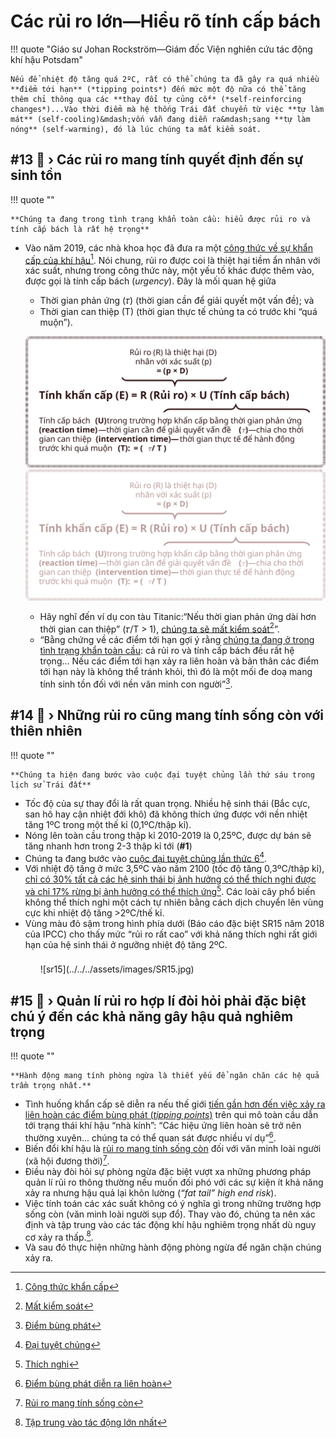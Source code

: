 # Các rủi ro lớn&mdash;Hiểu rõ tính cấp bách 

!!! quote "Giáo sư Johan Rockström&mdash;Giám đốc Viện nghiên cứu tác động khí hậu Potsdam"

    Nếu để nhiệt độ tăng quá 2ºC, rất có thể chúng ta đã gây ra quá nhiều **điểm tới hạn** (*tipping points*) đến mức một độ nữa có thể tăng thêm chỉ thông qua các **thay đổi tự củng cố** (*self-reinforcing changes*)...Vào thời điểm mà hệ thống Trái đất chuyển từ việc **tự làm mát** (self-cooling)&mdash;vốn vẫn đang diễn ra&mdash;sang **tự làm nóng** (self-warming), đó là lúc chúng ta mất kiểm soát. 

## #13 :traffic_light: › Các rủi ro mang tính quyết định đến sự sinh tồn 

!!! quote ""

    **Chúng ta đang trong tình trạng khẩn toàn cầu: hiểu được rủi ro và tính cấp bách là rất hệ trọng**

- Vào năm 2019, các nhà khoa học đã đưa ra một [công thức về sự khẩn cấp của khí hậu](https://www.nature.com/articles/d41586-019-03595-0)[^63]. Nói chung, rủi ro được coi là thiệt hại tiềm ẩn nhân với xác suất, nhưng trong công thức này, một yếu tố khác được thêm vào, được gọi là tính cấp bách (*urgency*). Đây là mối quan hệ giữa 
    - Thời gian phản ứng (𝜏) (thời gian cần để giải quyết một vấn đề); và
    - Thời gian can thiệp (T) (thời gian thực tế chúng ta có trước khi “quá muộn”).

    ![Emergency-Formula-Light](../../../assets/images/emergency-form-light.svg#only-light)
    ![Emergency-Formula-Dark](../../../assets/images/emergency-form-dark.svg#only-dark)

    - Hãy nghĩ đến ví dụ con tàu Titanic:“Nếu thời gian phản ứng dài hơn thời gian can thiệp” (𝜏/T > 1), [chúng ta sẽ mất kiểm soát](https://www.nature.com/articles/d41586-019-03595-0)[^64]”.
    - “Bằng chứng về các điểm tới hạn gợi ý rằng [chúng ta đang ở trong tình trạng khẩn toàn cầu](https://www.nature.com/articles/d41586-019-03595-0): cả rủi ro và tính cấp bách đều rất hệ trọng... Nếu các điểm tới hạn xảy ra liên hoàn và bản thân các điểm tới hạn này là không thể tránh khỏi, thì đó là một mối đe doạ mang tính sinh tồn đối với nền văn minh con người”[^65].

[^63]:

    [Công thức khẩn cấp](https://www.nature.com/articles/d41586-019-03595-0)

[^64]:

    [Mất kiểm soát](https://www.nature.com/articles/d41586-019-03595-0)

[^65]:

    [Điểm bùng phát](https://www.nature.com/articles/d41586-019-03595-0)

## #14 :traffic_light: › Những rủi ro cũng mang tính sống còn với thiên nhiên

!!! quote ""

    **Chúng ta hiện đang bước vào cuộc đại tuyệt chủng lần thứ sáu trong lịch sử Trái đất**

- Tốc độ của sự thay đổi là rất quan trọng. Nhiều hệ sinh thái (Bắc cực, san hô hay cận nhiệt đới khô) đã không thích ứng được với nền nhiệt tăng 1ºC trong một thế kỉ (0,1ºC/thập kỉ).
- Nóng lên toàn cầu trong thập kỉ 2010-2019 là 0,25ºC, được dự bán sẽ tăng nhanh hơn trong 2-3 thập kỉ tới (**#1**)
- Chúng ta đang bước vào [cuộc đại tuyệt chủng lần thức 6](https://advances.sciencemag.org/content/1/5/e1400253)[^66].
- Với nhiệt độ tăng ở mức 3,5ºC vào năm 2100 (tốc độ tăng 0,3ºC/thập kỉ), [chỉ có 30% tất cả các hệ sinh thái bị ảnh hưởng có thể thích nghi được và chỉ 17% rừng bị ảnh hưởng có thể thích ứng](https://www.sciencedirect.com/science/article/abs/pii/S0959378004000391)[^67]. Các loài cây phổ biến không thể thích nghi một cách tự nhiên bằng cách dịch chuyển lên vùng cực khi nhiệt độ tăng >2ºC/thế kỉ.
- Vùng màu đỏ sậm trong hình phía dưới (Báo cáo đặc biệt SR15 năm 2018 của IPCC) cho thấy mức “rủi ro rất cao” với khả năng thích nghi rất giới hạn của hệ sinh thái ở ngưỡng nhiệt độ tăng 2ºC.
    <div style="max-width:90%; margin: 1.4rem auto">
    ![sr15](../../../assets/images/SR15.jpg)
    <!-- ![Emergency-Formula-Dark](../../../assets/images/emergency-form-dark.svg#only-dark) -->
    </div>

[^66]:
     
    [Đại tuyệt chủng](https://advances.sciencemag.org/content/1/5/e1400253)

[^67]:

    [Thích nghi](https://www.sciencedirect.com/science/article/abs/pii/S0959378004000391)

## #15 :traffic_light: › Quản lí rủi ro hợp lí đòi hỏi phải đặc biệt chú ý đến các khả năng gây hậu quả nghiêm trọng

!!! quote ""

    **Hành động mang tính phòng ngừa là thiết yếu để ngăn chăn các hệ quả trầm trọng nhất.**

- Tình huống khẩn cấp sẽ diễn ra nếu thế giới [tiến gần hơn đến việc xảy ra liên hoàn các điểm bùng phát (*tipping points*)](https://www.nature.com/articles/d41586-019-03595-0) trên qui mô toàn cầu dẫn tới trạng thái khí hậu “nhà kính”: “Các hiệu ứng liên hoàn sẽ trở nên thường xuyên... chúng ta có thể quan sát được nhiều ví dụ”[^68]. 
- Biến đổi khí hậu là [rủi ro mang tính sống còn](https://www.breakthroughonline.org.au/whatliesbeneath) đối với văn minh loài người (xã hội đương thời)[^69].
- Điều này đòi hỏi sự phòng ngừa đặc biệt vượt xa những phương pháp quản lí rủi ro thông thường nếu muốn đối phó với các sự kiện ít khả năng xảy ra nhưng hậu quả lại khôn lường (*“fat tail” high end risk*).
- Việc tính toán các xác suất không có ý nghĩa gì trong những trường hợp sống còn (văn minh loài người sụp đổ). Thay vào đó, chúng ta nên xác định và tập trung vào các tác động khí hậu nghiêm trọng nhất dù nguy cơ xảy ra thấp.[^70].
- Và sau đó thực hiện những hành động phòng ngừa để ngăn chặn chúng xảy ra.

[^68]:

    [Điểm bùng phát diễn ra liên hoàn](https://www.nature.com/articles/d41586-019-03595-0)

[^69]:

    [Rủi ro mang tính sống còn](https://www.breakthroughonline.org.au/whatliesbeneath)

[^70]:

    [Tập trung vào tác động lớn nhất](https://www.breakthroughonline.org.au/whatliesbeneath)